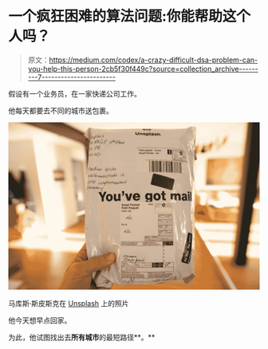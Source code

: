 # 一个疯狂困难的算法问题:你能帮助这个人吗？

> 原文：<https://medium.com/codex/a-crazy-difficult-dsa-problem-can-you-help-this-person-2cb5f30f449c?source=collection_archive---------7----------------------->

假设有一个业务员，在一家快递公司工作。

他每天都要去不同的城市送包裹。

![](img/c069dadc1d5ee24071c276dfdec09225.png)

马库斯·斯皮斯克在 [Unsplash](https://unsplash.com?utm_source=medium&utm_medium=referral) 上的照片

他今天想早点回家。

为此，他试图找出去**所有城市**的最短路径**。**